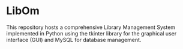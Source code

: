 # LibOm
This repository hosts a comprehensive Library Management System implemented in Python using the tkinter library for the graphical user interface (GUI) and MySQL for database management.
